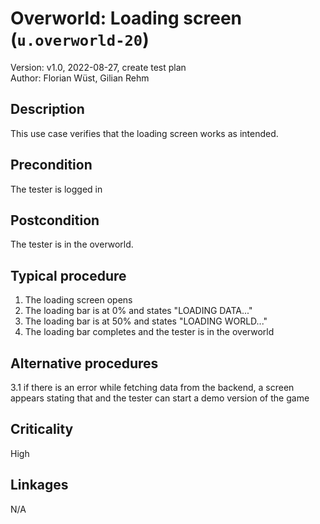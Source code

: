 # Overworld: Loading screen (`u.overworld-20`)

Version: v1.0, 2022-08-27, create test plan \
Author: Florian Wüst, Gilian Rehm

## Description

This use case verifies that the loading screen works as intended.  

## Precondition

The tester is logged in

## Postcondition

The tester is in the overworld.

## Typical procedure

1. The loading screen opens  
2. The loading bar is at 0% and states "LOADING DATA..."
3. The loading bar is at 50% and states "LOADING WORLD..."
4. The loading bar completes and the tester is in the overworld

## Alternative procedures

3.1 if there is an error while fetching data from the backend, a screen appears stating that and the tester can start a demo version of the game

## Criticality

High

## Linkages

N/A
